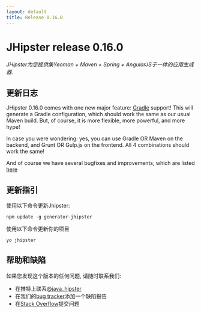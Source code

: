 ```yaml
---
layout: default
title: Release 0.16.0
---
```


JHipster release 0.16.0
==================

*JHipster为您提供集Yeoman + Maven + Spring + AngularJS于一体的应用生成器.*

更新日志
----------

JHipster 0.16.0 comes with one new major feature: [Gradle](http://www.gradle.org/) support! This will generate a Gradle configuration, which should work the same as our usual Maven build. But, of course, it is more flexible, more powerful, and more hype!

In case you were wondering: yes, you can use Gradle OR Maven on the backend, and Grunt OR Gulp.js on the frontend. All 4 combinations should work the same!

And of course we have several bugfixes and improvements, which are listed [here](https://github.com/jhipster/generator-jhipster/issues?milestone=5&page=1&state=closed)

更新指引
------------

使用以下命令更新Jhipster:

```
npm update -g generator-jhipster
```

使用以下命令更新你的项目

```
yo jhipster
```

帮助和缺陷
--------------

如果您发现这个版本的任何问题, 请随时联系我们:

- 在推特上联系[@java_hipster](https://twitter.com/java_hipster)
- 在我们的[bug tracker](https://github.com/jhipster/generator-jhipster/issues?state=open)添加一个缺陷报告
- 在[Stack Overflow](http://stackoverflow.com/tags/jhipster/info)提交问题
